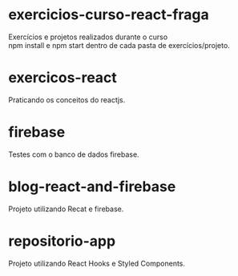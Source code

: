 # exercicios-curso-react-fraga
Exercícios e projetos realizados durante o curso<br/>
npm install e npm start dentro de cada pasta de exercícios/projeto.

# exercicos-react
Praticando os conceitos do reactjs.

# firebase
Testes com o banco de dados firebase.

# blog-react-and-firebase

Projeto utilizando Recat e firebase.

# repositorio-app

Projeto utilizando React Hooks e Styled Components.
